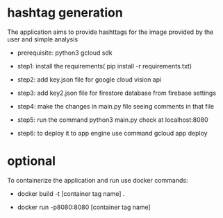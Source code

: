 # hashtag generation 

The application aims to provide hashttags  for the image provided by the user and simple analysis 

  - prerequisite:
   python3
   gcloud sdk
   
   
   
 
  - step1: install the requirements( pip install -r requirements.txt)
  - step2: add key.json file for google cloud vision api
  - step3: add key2.json file for firestore database from firebase settings
  - step4: make the changes in main.py file seeing comments in that file
  - step5: run the command python3 main.py check at localhost:8080
  - step6: to deploy it to app engine use command gcloud app deploy

# optional

To containerize the application and run use docker commands:
  - docker build -t [container tag name] .

  - docker run -p8080:8080 [container tag name]

